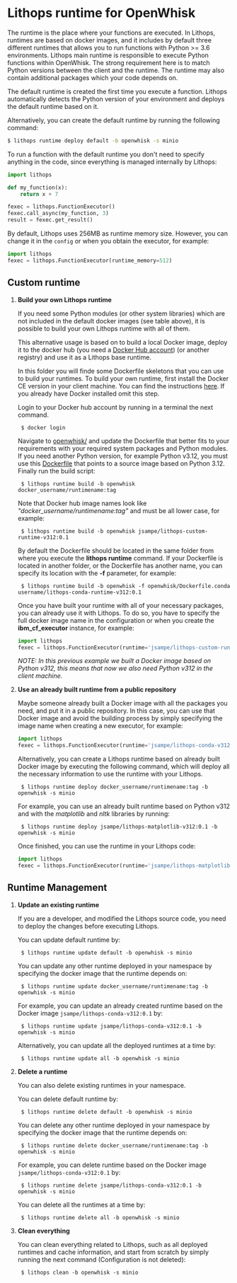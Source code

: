 # Lithops runtime for OpenWhisk

The runtime is the place where your functions are executed. In Lithops, runtimes are based on docker images, and it includes by default three different runtimes that allows you to run functions with Python >= 3.6 environments. Lithops main runtime is responsible to execute Python functions within OpenWhisk. The strong requirement here is to match Python versions between the client and the runtime. The runtime may also contain additional packages which your code depends on.


The default runtime is created the first time you execute a function. Lithops automatically detects the Python version of your environment and deploys the default runtime based on it.

Alternatively, you can create the default runtime by running the following command:

```bash
$ lithops runtime deploy default -b openwhisk -s minio
```

To run a function with the default runtime you don't need to specify anything in the code, since everything is managed internally by Lithops:

```python
import lithops

def my_function(x):
    return x + 7

fexec = lithops.FunctionExecutor()
fexec.call_async(my_function, 3)
result = fexec.get_result()
```

By default, Lithops uses 256MB as runtime memory size. However, you can change it in the `config` or when you obtain the executor, for example:

```python
import lithops
fexec = lithops.FunctionExecutor(runtime_memory=512)
```

## Custom runtime

1. **Build your own Lithops runtime**

    If you need some Python modules (or other system libraries) which are not included in the default docker images (see table above), it is possible to build your own Lithops runtime with all of them.

    This alternative usage is based on to build a local Docker image, deploy it to the docker hub (you need a [Docker Hub account](https://hub.docker.com)) (or another registry) and use it as a Lithops base runtime. 
    
    In this folder you will finde some Dockerfile skeletons that you can use to build your runtimes. To build your own runtime, first install the Docker CE version in your client machine. You can find the instructions [here](https://docs.docker.com/get-docker/). If you already have Docker installed omit this step.

    Login to your Docker hub account by running in a terminal the next command.

        $ docker login

    Navigate to [openwhisk/](openwhisk/) and update the Dockerfile that better fits to your requirements with your required system packages and Python modules.
    If you need another Python version, for example Python v3.12, you must use this [Dockerfile](openwhisk/Dockerfile) that
    points to a source image based on Python 3.12. Finally run the build script:

        $ lithops runtime build -b openwhisk docker_username/runtimename:tag

    Note that Docker hub image names look like *"docker_username/runtimename:tag"* and must be all lower case, for example:

        $ lithops runtime build -b openwhisk jsampe/lithops-custom-runtime-v312:0.1

    By default the Dockerfile should be located in the same folder from where you execute the **lithops runtime** command. If your Dockerfile is located in another folder, or the Dockerfile has another name, you can specify its location with the **-f** parameter, for example:

        $ lithops runtime build -b openwhisk -f openwhisk/Dockerfile.conda username/lithops-conda-runtime-v312:0.1

    Once you have built your runtime with all of your necessary packages, you can already use it with Lithops.
    To do so, you have to specify the full docker image name in the configuration or when you create the **ibm_cf_executor** instance, for example:

    ```python
    import lithops
    fexec = lithops.FunctionExecutor(runtime='jsampe/lithops-custom-runtime-v312:0.1')
    ```

    *NOTE: In this previous example we built a Docker image based on Python v312, this means that now we also need Python v312 in the client machine.*

2. **Use an already built runtime from a public repository**

    Maybe someone already built a Docker image with all the packages you need, and put it in a public repository.
    In this case, you can use that Docker image and avoid the building process by simply specifying the image name when creating a new executor, for example:

    ```python
    import lithops
    fexec = lithops.FunctionExecutor(runtime='jsampe/lithops-conda-v312:0.1')
    ```

    Alternatively, you can create a Lithops runtime based on already built Docker image by executing the following command, which will deploy all the necessary information to use the runtime with your Lithops.

        $ lithops runtime deploy docker_username/runtimename:tag -b openwhisk -s minio

    For example, you can use an already built runtime based on Python v312 and with the *matplotlib* and *nltk* libraries by running:

        $ lithops runtime deploy jsampe/lithops-matplotlib-v312:0.1 -b openwhisk -s minio

    Once finished, you can use the runtime in your Lithops code:

    ```python
    import lithops
    fexec = lithops.FunctionExecutor(runtime='jsampe/lithops-matplotlib:v312:0.1')
    ```

## Runtime Management

1. **Update an existing runtime**

    If you are a developer, and modified the Lithops source code, you need to deploy the changes before executing Lithops.

    You can update default runtime by:

        $ lithops runtime update default -b openwhisk -s minio

    You can update any other runtime deployed in your namespace by specifying the docker image that the runtime depends on:

        $ lithops runtime update docker_username/runtimename:tag -b openwhisk -s minio

    For example, you can update an already created runtime based on the Docker image `jsampe/lithops-conda-v312:0.1` by:

        $ lithops runtime update jsampe/lithops-conda-v312:0.1 -b openwhisk -s minio

    Alternatively, you can update all the deployed runtimes at a time by:

        $ lithops runtime update all -b openwhisk -s minio

2. **Delete a runtime**

    You can also delete existing runtimes in your namespace.

    You can delete default runtime by:

        $ lithops runtime delete default -b openwhisk -s minio

    You can delete any other runtime deployed in your namespace by specifying the docker image that the runtime depends on:

        $ lithops runtime delete docker_username/runtimename:tag -b openwhisk -s minio

    For example, you can delete runtime based on the Docker image `jsampe/lithops-conda-v312:0.1` by:

        $ lithops runtime delete jsampe/lithops-conda-v312:0.1 -b openwhisk -s minio

    You can delete all the runtimes at a time by:

        $ lithops runtime delete all -b openwhisk -s minio

3. **Clean everything**

     You can clean everything related to Lithops, such as all deployed runtimes and cache information, and start from scratch by simply running the next command (Configuration is not deleted):

        $ lithops clean -b openwhisk -s minio
